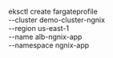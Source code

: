 eksctl create fargateprofile \
    --cluster demo-cluster-ngnix \
    --region us-east-1 \
    --name alb-ngnix-app \
    --namespace ngnix-app
